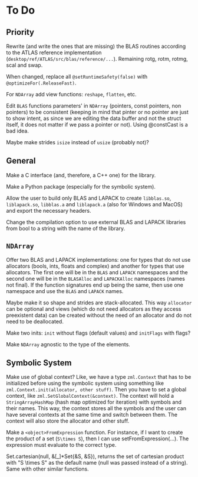 # To Do

## Priority

Rewrite (and write the ones that are missing) the BLAS routines according to the ATLAS reference implementation (`desktop/ref/ATLAS/src/blas/reference/...`). Remaining rotg, rotm, rotmg, scal and swap.

When changed, replace all `@setRuntimeSafety(false)` with `@optimizeFor(.ReleaseFast)`.

For `NDArray` add view functions: `reshape`, `flatten`, etc.

Edit `BLAS` functions parameters' in `NDArray` (pointers, const pointers, non pointers) to be consistent (keeping in mind that pinter or no pointer are just to show intent, as since we are editing the data buffer and not the struct itself, it does not matter if we pass a pointer or not). Using @constCast is a bad idea.

Maybe make strides `isize` instead of `usize` (probably not)?

## General

Make a C interface (and, therefore, a C++ one) for the library.

Make a Python package (especially for the symbolic system).

Allow the user to build only BLAS and LAPACK to create `libblas.so`, `liblapack.so`, `libblas.a` and `liblapack.a` (also for Windows and MacOS) and export the necessary headers.

Change the compilation option to use external BLAS and LAPACK libraries from bool to a string with the name of the library.

## `NDArray`

Offer two BLAS and LAPACK implementations: one for types that do not use allocators (bools, ints, floats and complex) and another for types that use allocators. The first one will be in the `BLAS` and `LAPACK` namespaces and the second one will be in the `BLASAlloc` and `LAPACKAlloc` namespaces (names not final). If the function signatures end up being the same, then use one namespace and use the `BLAS` and `LAPACK` names.

Maybe make it so shape and strides are stack-allocated. This way `allocator` can be optional and views (which do not need allocators as they access preexistent data) can be created without the need of an allocator and do not need to be deallocated.

Make two inits: `init` without flags (default values) and `initFlags` with flags?

Make `NDArray` agnostic to the type of the elements.

## Symbolic System

Make use of global context? Like, we have a type `zml.Context` that has to be initialized before using the symbolic system using something like `zml.Context.init(allocator, other stuff)`. Then you have to set a global context, like `zml.SetGlobalContext(&context)`. The context will hold a `StringArrayHashMap` (hash map optimized for iteration) with symbols and their names. This way, the context stores all the symbols and the user can have several contexts at the same time and switch between them. The context will also store the allocator and other stuff.

Make a `<object>FromExpression` function. For instance, if I want to create the product of a set (`S\times S`), then I can use setFromExpression(...). The expression must evaluate to the correct type.

Set.cartesian(null, &[_]*Set{&S, &S}), returns the set of cartesian product with "S \times S" as the default name (null was passed instead of a string). Same with other similar functions.
